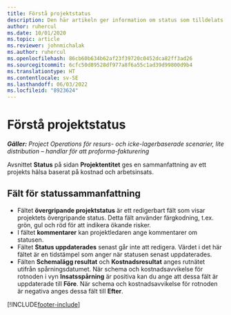 ```yaml
---
title: Förstå projektstatus
description: Den här artikeln ger information om status som tilldelats projekt i Dynamics 365 Project Operations.
author: ruhercul
ms.date: 10/01/2020
ms.topic: article
ms.reviewer: johnmichalak
ms.author: ruhercul
ms.openlocfilehash: 86cb60b634b62af23f39720c0452dca82ff3ad26
ms.sourcegitcommit: 6cfc50d89528df977a8f6a55c1ad39d99800d9b4
ms.translationtype: HT
ms.contentlocale: sv-SE
ms.lasthandoff: 06/03/2022
ms.locfileid: "8923624"
---
```

# <a name="understand-project-status"></a>Förstå projektstatus

_**Gäller:** Project Operations för resurs- och icke-lagerbaserade scenarier, lite distribution – handlar för att proforma-fakturering_


Avsnittet **Status** på sidan **Projektentitet** ges en sammanfattning av ett projekts hälsa baserat på kostnad och arbetsinsats.


## <a name="status-summary-fields"></a>Fält för statussammanfattning

- Fältet **övergripande projektstatus** är ett redigerbart fält som visar projektets övergripande status. Detta fält använder färgkodning, t.ex. grön, gul och röd för att indikera ökande risker. 
- I fältet **kommentarer** kan projektledaren ange kommentarer om statusen. 
- Fältet **Status uppdaterades** senast går inte att redigera. Värdet i det här fältet är en tidstämpel som anger när statusen senast uppdaterades.
- Fälten **Schemalägg resultat** och **Kostnadsresultat** anges rutnätet utifrån spårningsdatumet. När schema och kostnadsavvikelse för rotnoden i vyn **Insatsspårning** är positiva kan du ange att dessa fält är uppdaterade till **Före**. När schema och kostnadsavvikelse för rotnoden är negativa anges dessa fält till **Efter**.


[!INCLUDE[footer-include](../includes/footer-banner.md)]